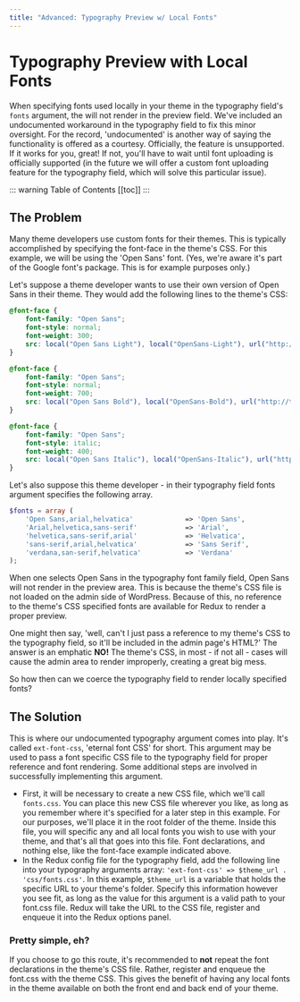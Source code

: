 ```yaml
---
title: "Advanced: Typography Preview w/ Local Fonts"
---
```


# Typography Preview with Local Fonts

When specifying fonts used locally in your theme in the typography field's `fonts` argument, the will not render in the 
preview field. We've included an undocumented workaround in the typography field to fix this minor oversight. For the 
record, 'undocumented' is another way of saying the functionality is offered as a courtesy. Officially, the feature is 
unsupported. If it works for you, great! If not, you'll have to wait until font uploading is officially supported (in 
the future we will offer a custom font uploading feature for the typography field, which will solve this particular issue).

::: warning Table of Contents
[[toc]]
:::

## The Problem
Many theme developers use custom fonts for their themes. This is typically accomplished by specifying the font-face in 
the theme's CSS. For this example, we will be using the 'Open Sans' font. (Yes, we're aware it's part of the Google 
font's package. This is for example purposes only.)

Let's suppose a theme developer wants to use their own version of Open Sans in their theme. They would add the following 
lines to the theme's CSS:

```css
@font-face {
    font-family: "Open Sans";
    font-style: normal;
    font-weight: 300;
    src: local("Open Sans Light"), local("OpenSans-Light"), url("http://themes.googleusercontent.com/static/fonts/opensans/v6/DXI1ORHCpsQm3Vp6mXoaTXhCUOGz7vYGh680lGh-uXM.woff") format("woff");
}

@font-face {
    font-family: "Open Sans";
    font-style: normal;
    font-weight: 700;
    src: local("Open Sans Bold"), local("OpenSans-Bold"), url("http://themes.googleusercontent.com/static/fonts/opensans/v6/k3k702ZOKiLJc3WVjuplzHhCUOGz7vYGh680lGh-uXM.woff") format("woff");
}

@font-face {
    font-family: "Open Sans";
    font-style: italic;
    font-weight: 400;
    src: local("Open Sans Italic"), local("OpenSans-Italic"), url("http://themes.googleusercontent.com/static/fonts/opensans/v6/xjAJXh38I15wypJXxuGMBobN6UDyHWBl620a-IRfuBk.woff") format("woff");
}
```

Let's also suppose this theme developer - in their typography field fonts argument specifies the following array.

```php
$fonts = array (
    'Open Sans,arial,helvatica'             => 'Open Sans',
    'Arial,helvetica,sans-serif'            => 'Arial',
    'helvetica,sans-serif,arial'            => 'Helvatica',
    'sans-serif,arial,helvatica'            => 'Sans Serif',
    'verdana,san-serif,helvatica'           => 'Verdana'
);
```

When one selects Open Sans in the typography font family field, Open Sans will not render in the preview area. This is 
because the theme's CSS file is not loaded on the admin side of WordPress. Because of this, no reference to the theme's 
CSS specified fonts are available for Redux to render a proper preview. 

One might then say, 'well, can't I just pass a reference to my theme's CSS to the typography field, so it'll be included 
in the admin page's HTML?' The answer is an emphatic <strong>NO!</strong> The theme's CSS, in most - if not all - cases 
will cause the admin area to render improperly, creating a great big mess.

So how then can we coerce the typography field to render locally specified fonts?

## The Solution
This is where our undocumented typography argument comes into play. It's called `ext-font-css`, 'eternal font CSS' for 
short. This argument may be used to pass a font specific CSS file to the typography field for proper reference and font 
rendering. Some additional steps are involved in successfully implementing this argument.

- First, it will be necessary to create a new CSS file, which we'll call `fonts.css`. You can place this new CSS file 
wherever you like, as long as you remember where it's specified for a later step in this example. For our purposes, 
we'll place it in the root folder of the theme. Inside this file, you will specific any and all local fonts you wish to 
use with your theme, and that's all that goes into this file. Font declarations, and nothing else, like the font-face 
example indicated above.
- In the Redux config file for the typography field, add the following line into your typography arguments array: 
`'ext-font-css' => $theme_url . 'css/fonts.css'`. In this example, `$theme_url` is a variable that holds the specific 
URL to your theme's folder. Specify this information however you see fit, as long as the value for this argument is a 
valid path to your font.css file. Redux will take the URL to the CSS file, register and enqueue it into the Redux 
options panel.

### Pretty simple, eh?
If you choose to go this route, it's recommended to **not** repeat the font declarations in the theme's CSS file. Rather, 
register and enqueue the font.css with the theme CSS. This gives the benefit of having any local fonts in the theme 
available on both the front end and back end of your theme.

